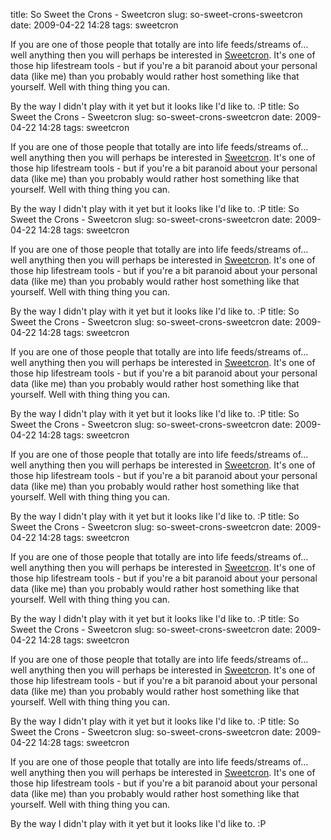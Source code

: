 title: So Sweet the Crons - Sweetcron
slug: so-sweet-crons-sweetcron
date: 2009-04-22 14:28
tags: sweetcron

If you are one of those people that totally are into life feeds/streams of... well anything then you will perhaps be interested in [Sweetcron](http://www.sweetcron.com/). It's one of those hip lifestream tools - but if you're a bit paranoid about your personal data (like me) than you probably would rather host something like that yourself. Well with thing thing you can.

By the way I didn't play with it yet but it looks like I'd like to. :P
title: So Sweet the Crons - Sweetcron
slug: so-sweet-crons-sweetcron
date: 2009-04-22 14:28
tags: sweetcron

If you are one of those people that totally are into life feeds/streams of... well anything then you will perhaps be interested in [Sweetcron](http://www.sweetcron.com/). It's one of those hip lifestream tools - but if you're a bit paranoid about your personal data (like me) than you probably would rather host something like that yourself. Well with thing thing you can.

By the way I didn't play with it yet but it looks like I'd like to. :P
title: So Sweet the Crons - Sweetcron
slug: so-sweet-crons-sweetcron
date: 2009-04-22 14:28
tags: sweetcron

If you are one of those people that totally are into life feeds/streams of... well anything then you will perhaps be interested in [Sweetcron](http://www.sweetcron.com/). It's one of those hip lifestream tools - but if you're a bit paranoid about your personal data (like me) than you probably would rather host something like that yourself. Well with thing thing you can.

By the way I didn't play with it yet but it looks like I'd like to. :P
title: So Sweet the Crons - Sweetcron
slug: so-sweet-crons-sweetcron
date: 2009-04-22 14:28
tags: sweetcron

If you are one of those people that totally are into life feeds/streams of... well anything then you will perhaps be interested in [Sweetcron](http://www.sweetcron.com/). It's one of those hip lifestream tools - but if you're a bit paranoid about your personal data (like me) than you probably would rather host something like that yourself. Well with thing thing you can.

By the way I didn't play with it yet but it looks like I'd like to. :P
title: So Sweet the Crons - Sweetcron
slug: so-sweet-crons-sweetcron
date: 2009-04-22 14:28
tags: sweetcron

If you are one of those people that totally are into life feeds/streams of... well anything then you will perhaps be interested in [Sweetcron](http://www.sweetcron.com/). It's one of those hip lifestream tools - but if you're a bit paranoid about your personal data (like me) than you probably would rather host something like that yourself. Well with thing thing you can.

By the way I didn't play with it yet but it looks like I'd like to. :P
title: So Sweet the Crons - Sweetcron
slug: so-sweet-crons-sweetcron
date: 2009-04-22 14:28
tags: sweetcron

If you are one of those people that totally are into life feeds/streams of... well anything then you will perhaps be interested in [Sweetcron](http://www.sweetcron.com/). It's one of those hip lifestream tools - but if you're a bit paranoid about your personal data (like me) than you probably would rather host something like that yourself. Well with thing thing you can.

By the way I didn't play with it yet but it looks like I'd like to. :P
title: So Sweet the Crons - Sweetcron
slug: so-sweet-crons-sweetcron
date: 2009-04-22 14:28
tags: sweetcron

If you are one of those people that totally are into life feeds/streams of... well anything then you will perhaps be interested in [Sweetcron](http://www.sweetcron.com/). It's one of those hip lifestream tools - but if you're a bit paranoid about your personal data (like me) than you probably would rather host something like that yourself. Well with thing thing you can.

By the way I didn't play with it yet but it looks like I'd like to. :P
title: So Sweet the Crons - Sweetcron
slug: so-sweet-crons-sweetcron
date: 2009-04-22 14:28
tags: sweetcron

If you are one of those people that totally are into life feeds/streams of... well anything then you will perhaps be interested in [Sweetcron](http://www.sweetcron.com/). It's one of those hip lifestream tools - but if you're a bit paranoid about your personal data (like me) than you probably would rather host something like that yourself. Well with thing thing you can.

By the way I didn't play with it yet but it looks like I'd like to. :P
